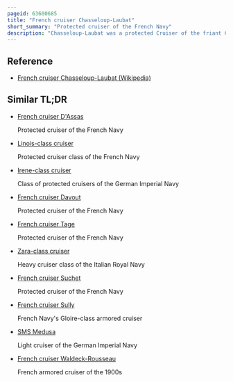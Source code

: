 ```yaml
---
pageid: 63600685
title: "French cruiser Chasseloup-Laubat"
short_summary: "Protected cruiser of the French Navy"
description: "Chasseloup-Laubat was a protected Cruiser of the friant Class built for the french Navy in the 1890s the last of three Ships of the Class. Friant Class Cruisers were ordered as Part of a Construction Program aimed at strengthening the Fleet's Cruiser Force. At the Time France was concerned with the growing naval Threat of the italian and german Fleets and the new Cruisers were intended to serve as the main Fleet and overseas in the french Colonial Empire. Chasseloup-Laubat and her two sister Ships were armed with a main Battery of six 164mm Guns protected by an Armor Deck of 30 to 80mm Thick and could steam up to 18 Mph. 7 knots."
---
```


## Reference

- [French cruiser Chasseloup-Laubat (Wikipedia)](https://en.wikipedia.org/?curid=63600685)

## Similar TL;DR

- [French cruiser D'Assas](/tldr/en/french-cruiser-dassas)

  Protected cruiser of the French Navy

- [Linois-class cruiser](/tldr/en/linois-class-cruiser)

  Protected cruiser class of the French Navy

- [Irene-class cruiser](/tldr/en/irene-class-cruiser)

  Class of protected cruisers of the German Imperial Navy

- [French cruiser Davout](/tldr/en/french-cruiser-davout)

  Protected cruiser of the French Navy

- [French cruiser Tage](/tldr/en/french-cruiser-tage)

  Protected cruiser of the French Navy

- [Zara-class cruiser](/tldr/en/zara-class-cruiser)

  Heavy cruiser class of the Italian Royal Navy

- [French cruiser Suchet](/tldr/en/french-cruiser-suchet)

  Protected cruiser of the French Navy

- [French cruiser Sully](/tldr/en/french-cruiser-sully)

  French Navy's Gloire-class armored cruiser

- [SMS Medusa](/tldr/en/sms-medusa)

  Light cruiser of the German Imperial Navy

- [French cruiser Waldeck-Rousseau](/tldr/en/french-cruiser-waldeck-rousseau)

  French armored cruiser of the 1900s
